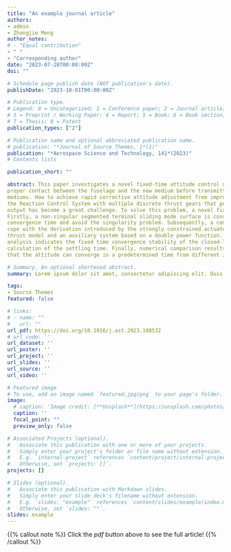 ```yaml
---
title: "An example journal article"
authors:
- admin
- Zhongjie Meng
author_notes:
# - "Equal contribution"
- " "
- "Corresponding author"
date: "2023-07-28T00:00:00Z"
doi: ""

# Schedule page publish date (NOT publication's date).
publishDate: "2023-10-01T00:00:00Z"

# Publication type.
# Legend: 0 = Uncategorized; 1 = Conference paper; 2 = Journal article;
# 3 = Preprint / Working Paper; 4 = Report; 5 = Book; 6 = Book section;
# 7 = Thesis; 8 = Patent
publication_types: ["2"]

# Publication name and optional abbreviated publication name.
# publication: "*Journal of Source Themes, 1*(1)"
publication: "*Aerospace Science and Technology, 141*(2023)"
# Contents lists

publication_short: ""

abstract: This paper investigates a novel fixed-time attitude control method for trans-medium aircraft to ensure
proper contact between the fuselage and the new medium before transmitting from different environmental
mediums. How to achieve rapid corrective attitude adjustment from improper contact by utilizing
the Reaction Control System with multiple discrete thrust gears that possess discrete thrusts with limited
output has become a great challenge. To solve this problem, a novel fixed-time attitude controller is proposed.
Firstly, a non-singular segmented terminal sliding mode surface is constructed to achieve a fixed
convergence time and avoid the singularity problem. Subsequently, a command regulator is designed to
cope with the derivation introduced by the strongly constrained actuators, which consists of the approximate
thrust model and an auxiliary system based on a double power function. Furthermore, the stability
analysis indicates the fixed time convergence stability of the closed-loop system and provides a clear
calculation of the settling time. Finally, numerical comparison results and Monte Carlo simulations verify
that the attitude can converge in a predetermined time from different initial states.

# Summary. An optional shortened abstract.
summary: Lorem ipsum dolor sit amet, consectetur adipiscing elit. Duis posuere tellus ac convallis placerat. Proin tincidunt magna sed ex sollicitudin condimentum.

tags:
- Source Themes
featured: false

# links:
# - name: ""
#   url: ""
url_pdf: https://doi.org/10.1016/j.ast.2023.108532
# url_code: ''
url_dataset: ''
url_poster: ''
url_project: ''
url_slides: ''
url_source: ''
url_video: ''

# Featured image
# To use, add an image named `featured.jpg/png` to your page's folder. 
image:
  # caption: 'Image credit: [**Unsplash**](https://unsplash.com/photos/jdD8gXaTZsc)'
  caption: ''
  focal_point: ""
  preview_only: false

# Associated Projects (optional).
#   Associate this publication with one or more of your projects.
#   Simply enter your project's folder or file name without extension.
#   E.g. `internal-project` references `content/project/internal-project/index.md`.
#   Otherwise, set `projects: []`.
projects: []

# Slides (optional).
#   Associate this publication with Markdown slides.
#   Simply enter your slide deck's filename without extension.
#   E.g. `slides: "example"` references `content/slides/example/index.md`.
#   Otherwise, set `slides: ""`.
slides: example
---
```


{{% callout note %}}
Click the *pdf* button above to see the full article!
{{% /callout %}}

<!-- {{% callout note %}}
Click the *cite* button above to demo the feature to enable visitors to import publication metadata into their reference management software.
{{% /callout %}} -->

<!-- {{% callout note %}}
Create your slides in Markdown - click the *Slides* button to check out the example.
{{% /callout %}} -->

<!-- Supplementary notes can be added here, including [code, math, and images](https://wowchemy.com/docs/writing-markdown-latex/). -->
